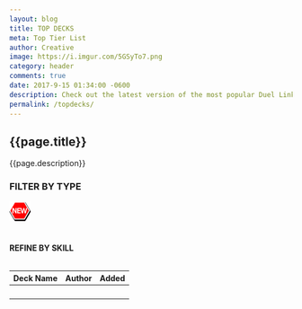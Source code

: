 ```yaml
---
layout: blog
title: TOP DECKS
meta: Top Tier List
author: Creative
image: https://i.imgur.com/5GSyTo7.png
category: header
comments: true
date: 2017-9-15 01:34:00 -0600
description: Check out the latest version of the most popular Duel Links decklists.
permalink: /topdecks/  
---
```


## {{page.title}}

<p class="text-muted"> {{page.description}} </p>

<h3>FILTER BY TYPE</h3>

<div class="decktype-filter row" data-bind="foreach: deckTypes">
    <div class="btn-wrapper col-sm-6 col-md-4 col-lg-3">
        <img class="decktype-new" data-bind="css: { hidden: $root.deckTypeHasNewDecks($data) == false }" src="/img/new.png" />
        <div class="btn-decktype" data-bind="css: { active: $root.activeDeckType() === $rawData }, click: $root.filterByType">
            <img class="decktype-card" data-bind="attr: { src: 'http://yugiohprices.com/api/card_image/' + card }" />
            <span class="decktype-display" data-bind="text: display"></span>
            <!--<span data-bind="text: count"></span>-->
        </div>
    </div>
</div>

<h4 data-bind="css: { hidden: $root.filteredSkills().length == 0}">REFINE BY SKILL</h4>

<div class="skill-filter row" data-bind="foreach: filteredSkills">
    <div class="btn-wrapper col-sm-4 col-md-3 col-lg-2">
        <span class="decktype-display" data-bind="text: $rawData, css: { active: $root.activeSkill() === $rawData }, click: $root.filterByTypeAndSkill"></span>
    </div>
</div>

<table class="table" style="margin-top: 2rem;" id="topDeckTable">
    <thead>
        <tr>
            <th>Deck Name</th>
            <th>Author</th>
            <th>Added</th>
        </tr>
    </thead>
    <tbody data-bind="foreach: filteredDecks">
        <tr>
            <th>
                <div class="row">
                    <div class="col-lg-1">
                        <div class="thumbnail">
                            <img data-bind="attr: { src: 'http://yugiohprices.com/api/card_image/' + front }" class="portrait" />  
                        </div>
                    </div>
                    <div class="col-lg-11">
                        <a data-bind="text: name, attr: { href: '/topdecks' + url, title: name }"></a>    
                    </div>
                </div>
            </th>
            <th data-bind="text: author"></th>
            <th data-bind="text: created"></th>
        </tr>
    </tbody>
</table>